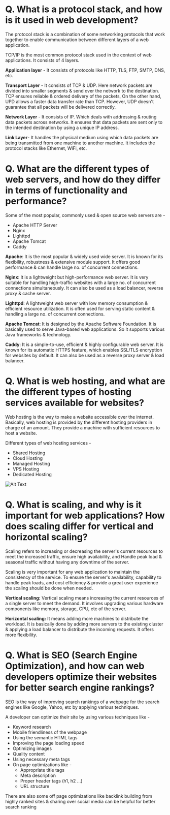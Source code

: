 
# Q. What is a protocol stack, and how is it used in web development?

The protocol stack is a combination of some networking protocols that work together to enable communication between different layers of a web application.

TCP/IP is the most common protocol stack used in the context of web applications. It consists of 4 layers.

**Application layer** - It consists of protocols like HTTP, TLS, FTP, SMTP, DNS, etc.

**Transport Layer** - It consists of TCP & UDP. Here network packets are divided into smaller segments & send over the network to the destination. TCP ensures reliable & ordered delivery of the packets, On the other hand, UPD allows a faster data transfer rate than TCP. However, UDP doesn't guarantee that all packets will be delivered correctly. 

**Network Layer** - It consists of IP. Which deals with addressing & routing data packets across networks. It ensures that data packets are sent only to the intended destination by using a unique IP address.

**Link Layer**- It handles the physical medium using which data packets are being transmitted from one machine to another machine. It includes the protocol stacks like Ethernet, WiFi, etc.

# Q. What are the different types of web servers, and how do they differ in terms of functionality and performance?

Some of the most popular, commonly used & open source web servers are -
- Apache HTTP Server
- Nginx
- Lighttpd
- Apache Tomcat
- Caddy

**Apache**: It is the most popular & widely used wide server. It is known for its flexibility, robustness & extensive module support. It offers good performance & can handle large no. of concurrent connections.

**Nginx**: It is a lightweight but high-performance web server. It is very suitable for handling high-traffic websites with a large no. of concurrent connections simultaneously. It can also be used as a load balancer, reverse proxy & cache server.

**Lighttpd**: A lightweight web server with low memory consumption & efficient resource utilization. It is often used for serving static content & handling a large no. of concurrent connections.

**Apache Tomcat**: It is designed by the Apache Software Foundation. It is basically used to serve Java-based web applications. So it supports various Java frameworks & technology.

**Caddy**: It is a simple-to-use, efficient & highly configurable web server. It is known for its automatic HTTPS feature, which enables SSL/TLS encryption for websites by default. It can also be used as a reverse proxy server & load balancer.

# Q. What is web hosting, and what are the different types of hosting services available for websites?

Web hosting is the way to make a website accessible over the internet. Basically, web hosting is provided by the different hosting providers in charge of an amount. They provide a machine with sufficient resources to host a website.

Different types of web hosting services - 

* Shared Hosting
* Cloud Hosting
* Managed Hosting
* VPS Hosting
* Dedicated Hosting

![Alt Text](https://www.rootusers.com/wp-content/uploads/2016/03/web-server-performance-benchmark-1-cpu-core-1.jpg)

# Q. What is scaling, and why is it important for web applications? How does scaling differ for vertical and horizontal scaling?

Scaling refers to increasing or decreasing the server's current resources to meet the increased traffic, ensure high availability, and Handle peak load & seasonal traffic without having any downtime of the server.

Scaling is very important for any web application to maintain the consistency of the service. To ensure the server's availability, capability to handle peak loads, and cost efficiency & provide a great user experience the scaling should be done when needed.

**Vertical scaling:** Vertical scaling means increasing the current resources of a single server to meet the demand. It involves upgrading various hardware components like memory, storage, CPU, etc of the server.

**Horizontal scaling:** It means adding more machines to distribute the workload. It is basically done by adding more servers to the existing cluster & applying a load balancer to distribute the incoming requests. It offers more flexibility.

# Q. What is SEO (Search Engine Optimization), and how can web developers optimize their websites for better search engine rankings?

SEO is the way of improving search rankings of a webpage for the search engines like Google, Yahoo, etc by applying various techniques.

A developer can optimize their site by using various techniques like -

* Keyword research
* Mobile friendliness of the webpage
* Using the semantic HTML tags
* Improving the page loading speed
* Optimizing images 
* Quality content
* Using necessary meta tags
* On page optimizations like - 
    - Appropriate title tags
    - Meta description
    - Proper header tags (h1, h2 …)
    - URL structure

There are also some off page optimizations like backlink building from highly ranked sites & sharing over social media can be helpful for better search ranking
